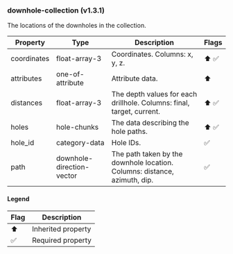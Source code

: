 ### downhole-collection (v1.3.1)
The locations of the downholes in the collection.

| Property | Type | Description | Flags |
|---|---|---|---|
| coordinates | float-array-3 | Coordinates. Columns: x, y, z. | ⬆️ ✅ |
| attributes | one-of-attribute | Attribute data. | ⬆️ |
| distances | float-array-3 | The depth values for each drillhole. Columns: final, target, current. | ⬆️ ✅ |
| holes | hole-chunks | The data describing the hole paths. | ⬆️ ✅ |
| hole_id | category-data | Hole IDs. | ✅ |
| path | downhole-direction-vector | The path taken by the downhole location. Columns: distance, azimuth, dip. | ✅ |


#### Legend

| Flag | Description |
| --- | --- |
| ⬆️ | Inherited property |
| ✅ | Required property |

